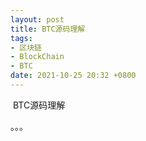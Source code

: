 ```yaml
---
layout: post
title: BTC源码理解
tags: 
- 区块链
- BlockChain
- BTC
date: 2021-10-25 20:32 +0800
---
```






​	BTC源码理解



。。。





